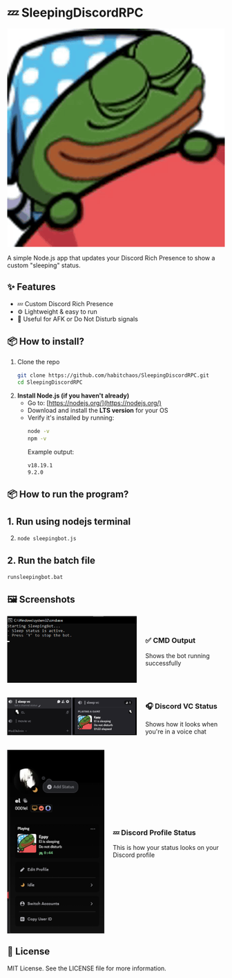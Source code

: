 # 💤 SleepingDiscordRPC
![Preview](https://raw.githubusercontent.com/habitchaos/SleepingDiscordRPC/main/pepeslep.png)

A simple Node.js app that updates your Discord Rich Presence to show a custom "sleeping" status.

## ✨ Features

- 💤 Custom Discord Rich Presence
- ⚙️ Lightweight & easy to run
- 🎯 Useful for AFK or Do Not Disturb signals


## 📦 How to install?

1. Clone the repo
   ```bash
   git clone https://github.com/habitchaos/SleepingDiscordRPC.git
   cd SleepingDiscordRPC

2. **Install Node.js (if you haven't already)**  
   - Go to: [https://nodejs.org/](https://nodejs.org/)  
   - Download and install the **LTS version** for your OS  
   - Verify it's installed by running:
     ```bash
     node -v
     npm -v
     ```
     Example output:
     ```
     v18.19.1
     9.2.0
     ```

## 📦 How to run the program?
## 1. Run using nodejs terminal
2. ```bash
   node sleepingbot.js

## 2. Run the batch file
   ```bash
   runsleepingbot.bat
```

## 🖼️ Screenshots

<div style="display: flex; align-items: center; margin-bottom: 20px;">
  <img src="./img/cmd.png" width="300" style="margin-right: 20px;">
  <div>
    <h3>✅ CMD Output</h3>
    <p>Shows the bot running successfully</p>
  </div>
</div>

<div style="display: flex; align-items: center; margin-bottom: 20px;">
  <img src="./img/on%20vc.png" width="300" style="margin-right: 20px;">
  <div>
    <h3>🎧 Discord VC Status</h3>
    <p>Shows how it looks when you're in a voice chat</p>
  </div>
</div>

<div style="display: flex; align-items: center; margin-bottom: 20px;">
  <img src="./img/profile.png" width="300" style="margin-right: 20px;">
  <div>
    <h3>💤 Discord Profile Status</h3>
    <p>This is how your status looks on your Discord profile</p>
  </div>
</div>

## 📄 License
MIT License. See the LICENSE file for more information.
